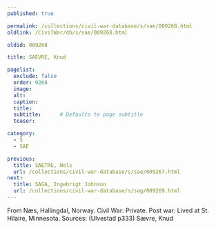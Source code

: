 ```yaml
---
published: true

permalink: /collections/civil-war-database/s/sae/009268.html
oldlink: /CivilWar/db/s/sae/009268.html

oldid: 009268

title: SAEVRE, Knud

pagelist:
  exclude: false
  order: 9268
  image: 
  alt:
  caption:
  title:
  subtitle:      # Defaults to page subtitle
  teaser:

category: 
  - S 
  - SAE

previous:
  title: SAETRE, Nels
  url: /collections/civil-war-database/s/sae/009267.html  
next:
  title: SAGA, Ingebrigt Johnson
  url: /collections/civil-war-database/s/sag/009269.html   
---
```

From N&aelig;s, Hallingdal, Norway. Civil War: Private. Post war: Lived at St. Hilaire, Minnesota. Sources: (Ulvestad p333) &#147;S&aelig;vre, Knud&#148;